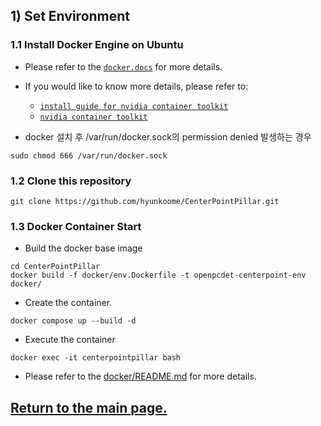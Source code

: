 ## 1) Set Environment

### 1.1 Install Docker Engine on Ubuntu
- Please refer to the [`docker.docs`](https://docs.docker.com/engine/install/ubuntu/) for more details.
- If you would like to know more details, please refer to:
  - [`install guide for nvidia container toolkit`](https://docs.nvidia.com/datacenter/cloud-native/container-toolkit/latest/install-guide.html) 
  - [`nvidia container toolkit`](https://github.com/NVIDIA/nvidia-container-toolkit?tab=readme-ov-file) 

- docker 설치 후 /var/run/docker.sock의 permission denied 발생하는 경우
``` shell
sudo chmod 666 /var/run/docker.sock
```

### 1.2 Clone this repository
``` shell
git clone https://github.com/hyunkoome/CenterPointPillar.git
```
### 1.3 Docker Container Start

- Build the docker base image
```shell script
cd CenterPointPillar
docker build -f docker/env.Dockerfile -t openpcdet-centerpoint-env docker/
```

- Create the container.
``` shell
docker compose up --build -d
```

- Execute the container
```
docker exec -it centerpointpillar bash
```

- Please refer to the [docker/README.md](docker/README.md) for more details.

## [Return to the main page.](../README.md)